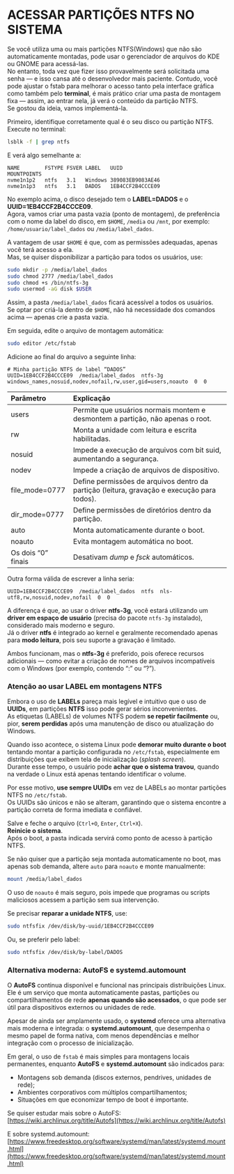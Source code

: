 # ACESSAR PARTIÇÕES NTFS NO SISTEMA

Se você utiliza uma ou mais partições NTFS(Windows) que não são automaticamente montadas, pode usar o gerenciador de arquivos do KDE ou GNOME para acessá-las.  
No entanto, toda vez que fizer isso provavelmente será solicitada uma senha — e isso cansa até o desenvolvedor mais paciente.
Contudo, você pode ajustar o fstab para melhorar o acesso tanto pela interface gráfica como também pelo **terminal**, é mais prático criar uma pasta de montagem fixa — assim, ao entrar nela, já verá o conteúdo da partição NTFS.  
Se gostou da ideia, vamos implementá-la.  

Primeiro, identifique corretamente qual é o seu disco ou partição NTFS.  
Execute no terminal:
```bash
lsblk -f | grep ntfs
```
E verá algo semelhante a:
```
NAME        FSTYPE FSVER LABEL   UUID                                 MOUNTPOINTS
nvme1n1p2   ntfs   3.1   Windows 389083EB9083AE46                    
nvme1n1p3   ntfs   3.1   DADOS   1EB4CCF2B4CCCE09                    
```

No exemplo acima, o disco desejado tem o **LABEL=DADOS** e o **UUID=1EB4CCF2B4CCCE09**.  
Agora, vamos criar uma pasta vazia (ponto de montagem), de preferência com o nome da label do disco, em `$HOME`, `/media` ou `/mnt`, por exemplo:  
`/home/usuario/label_dados` ou `/media/label_dados`.  

A vantagem de usar `$HOME` é que, com as permissões adequadas, apenas você terá acesso a ela.  
Mas, se quiser disponibilizar a partição para todos os usuários, use:
```bash
sudo mkdir -p /media/label_dados
sudo chmod 2777 /media/label_dados
sudo chmod +s /bin/ntfs-3g
sudo usermod -aG disk $USER
```

Assim, a pasta `/media/label_dados` ficará acessível a todos os usuários.  
Se optar por criá-la dentro de `$HOME`, não há necessidade dos comandos acima — apenas crie a pasta vazia.

Em seguida, edite o arquivo de montagem automática:
```bash
sudo editor /etc/fstab
```

Adicione ao final do arquivo a seguinte linha:
```
# Minha partição NTFS de label “DADOS”
UUID=1EB4CCF2B4CCCE09  /media/label_dados  ntfs-3g  windows_names,nosuid,nodev,nofail,rw,user,gid=users,noauto  0  0
```

| Parâmetro | Explicação |
|:--|:--|
| users | Permite que usuários normais montem e desmontem a partição, não apenas o root. |
| rw | Monta a unidade com leitura e escrita habilitadas. |
| nosuid | Impede a execução de arquivos com bit suid, aumentando a segurança. |
| nodev | Impede a criação de arquivos de dispositivo. |
| file_mode=0777 | Define permissões de arquivos dentro da partição (leitura, gravação e execução para todos). |
| dir_mode=0777 | Define permissões de diretórios dentro da partição. |
| auto | Monta automaticamente durante o boot. |
| noauto | Evita montagem automática no boot. |
| Os dois “0” finais | Desativam *dump* e *fsck* automáticos. |

Outra forma válida de escrever a linha seria:
```
UUID=1EB4CCF2B4CCCE09  /media/label_dados  ntfs  nls-utf8,rw,nosuid,nodev,nofail  0  0
```

A diferença é que, ao usar o driver **ntfs-3g**, você estará utilizando um **driver em espaço de usuário** (precisa do pacote `ntfs-3g` instalado), considerado mais moderno e seguro.  
Já o driver **ntfs** é integrado ao kernel e geralmente recomendado apenas para **modo leitura**, pois seu suporte a gravação é limitado.  

Ambos funcionam, mas o **ntfs-3g** é preferido, pois oferece recursos adicionais — como evitar a criação de nomes de arquivos incompatíveis com o Windows (por exemplo, contendo “:” ou “?”).

### Atenção ao usar LABEL em montagens NTFS
Embora o uso de **LABELs** pareça mais legível e intuitivo que o uso de **UUIDs**, em partições **NTFS** isso pode gerar sérios inconvenientes.  
As etiquetas (LABELs) de volumes NTFS podem **se repetir facilmente** ou, pior, **serem perdidas** após uma manutenção de disco ou atualização do Windows.  

Quando isso acontece, o sistema Linux pode **demorar muito durante o boot** tentando montar a partição configurada no `/etc/fstab`, especialmente em distribuições que exibem tela de inicialização (*splash screen*).  
Durante esse tempo, o usuário pode **achar que o sistema travou**, quando na verdade o Linux está apenas tentando identificar o volume.  

Por esse motivo, **use sempre UUIDs** em vez de LABELs ao montar partições NTFS no `/etc/fstab`.  
Os UUIDs são únicos e não se alteram, garantindo que o sistema encontre a partição correta de forma imediata e confiável.

Salve e feche o arquivo (`Ctrl+O`, `Enter`, `Ctrl+X`).    
**Reinicie o sistema**.  
Após o boot, a pasta indicada servirá como ponto de acesso à partição NTFS.

Se não quiser que a partição seja montada automaticamente no boot, mas apenas sob demanda, altere `auto` para `noauto` e monte manualmente:
```bash
mount /media/label_dados
```

O uso de `noauto` é mais seguro, pois impede que programas ou scripts maliciosos acessem a partição sem sua intervenção.

Se precisar **reparar a unidade NTFS**, use:
```bash
sudo ntfsfix /dev/disk/by-uuid/1EB4CCF2B4CCCE09
```
Ou, se preferir pelo label:
```bash
sudo ntfsfix /dev/disk/by-label/DADOS
```


### Alternativa moderna: AutoFS e systemd.automount
O **AutoFS** continua disponível e funcional nas principais distribuições Linux.  
Ele é um serviço que monta automaticamente pastas, partições ou compartilhamentos de rede **apenas quando são acessados**, o que pode ser útil para dispositivos externos ou unidades de rede.

Apesar de ainda ser amplamente usado, o **systemd** oferece uma alternativa mais moderna e integrada: o **systemd.automount**, que desempenha o mesmo papel de forma nativa, com menos dependências e melhor integração com o processo de inicialização.

Em geral, o uso de `fstab` é mais simples para montagens locais permanentes, enquanto **AutoFS** e **systemd.automount** são indicados para:
- Montagens sob demanda (discos externos, pendrives, unidades de rede);
- Ambientes corporativos com múltiplos compartilhamentos;
- Situações em que economizar tempo de boot é importante.

Se quiser estudar mais sobre o AutoFS:
[https://wiki.archlinux.org/title/Autofs](https://wiki.archlinux.org/title/Autofs)

E sobre systemd.automount:
[https://www.freedesktop.org/software/systemd/man/latest/systemd.mount.html](https://www.freedesktop.org/software/systemd/man/latest/systemd.mount.html)


